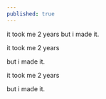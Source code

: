 ```yaml
---
published: true
---
```



it took me 2 years
but i made it.


it took me 2 years

but i made it.


it took me 2 years


but i made it.
